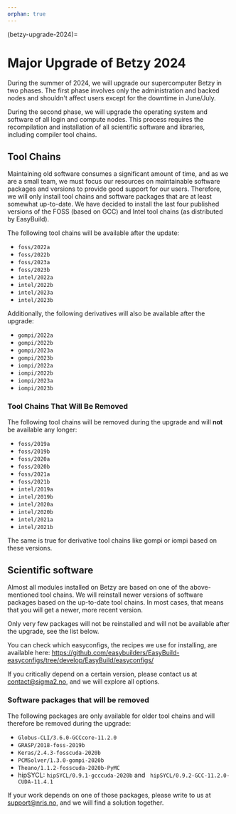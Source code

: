 ```yaml
---
orphan: true
---
```


(betzy-upgrade-2024)=

# Major Upgrade of Betzy 2024

During the summer of 2024, we will upgrade our supercomputer Betzy in two
phases. The first phase involves only the administration and backed nodes and
shouldn't affect users except for the downtime in June/July.

During the second phase, we will upgrade the operating system and software of
all login and compute nodes. This process requires the recompilation and
installation of all scientific software and libraries, including compiler tool
chains.

## Tool Chains

Maintaining old software consumes a significant amount of time, and as we are a
small team, we must focus our resources on maintainable software packages and
versions to provide good support for our users. Therefore, we will only install
tool chains and software packages that are at least somewhat up-to-date. We
have decided to install the last four published versions of the FOSS (based on
GCC) and Intel tool chains (as distributed by EasyBuild).

The following tool chains will be available after the update:
- `foss/2022a`
- `foss/2022b`
- `foss/2023a`
- `foss/2023b`
- `intel/2022a`
- `intel/2022b`
- `intel/2023a`
- `intel/2023b`

Additionally, the following derivatives will also be available after the upgrade:
- `gompi/2022a`
- `gompi/2022b`
- `gompi/2023a`
- `gompi/2023b`
- `iompi/2022a`
- `iompi/2022b`
- `iompi/2023a`
- `iompi/2023b`

### Tool Chains That Will Be Removed

The following tool chains will be removed during the upgrade and will **not**
be available any longer:
- `foss/2019a`
- `foss/2019b`
- `foss/2020a`
- `foss/2020b`
- `foss/2021a`
- `foss/2021b`
- `intel/2019a`
- `intel/2019b`
- `intel/2020a`
- `intel/2020b`
- `intel/2021a`
- `intel/2021b`

The same is true for derivative tool chains like gompi or iompi based on these versions.

## Scientific software

Almost all modules installed on Betzy are based on one of the above-mentioned tool chains. We will reinstall newer versions of software packages based on the up-to-date tool chains. In most cases, that means that you will get a newer, more recent version.

Only very few packages will not be reinstalled and will not be available after the upgrade, see the list below.

You can check which easyconfigs, the recipes we use for installing, are available here:
<https://github.com/easybuilders/EasyBuild-easyconfigs/tree/develop/EasyBuild/easyconfigs/>

If you critically depend on a certain version, please contact us at [contact@sigma2.no](mailto:contact@sigma2.no), and we will explore all options.

### Software packages that will be removed

The following packages are only available for older tool chains and will therefore be removed during the upgrade:
- `Globus-CLI/3.6.0-GCCcore-11.2.0`
- `GRASP/2018-foss-2019b`
- `Keras/2.4.3-fosscuda-2020b`
- `PCMSolver/1.3.0-gompi-2020b`
- `Theano/1.1.2-fosscuda-2020b-PyMC`
- hipSYCL: `hipSYCL/0.9.1-gcccuda-2020b` and `
  hipSYCL/0.9.2-GCC-11.2.0-CUDA-11.4.1`

If your work depends on one of those packages, please write to us at [support@nris.no](mailto:support@nris.no), and we will find a solution together.
